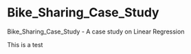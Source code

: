 # Bike_Sharing_Case_Study
Bike_Sharing_Case_Study - A case study on Linear Regression 

This is a test
